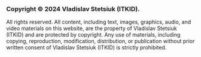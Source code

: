 ### Copyright © 2024 Vladislav Stetsiuk (ITKID).

All rights reserved. All content, including text, images, graphics, audio, and video materials on this website, are the property of Vladislav Stetsiuk (ITKID) and are protected by copyright.
Any use of materials, including copying, reproduction, modification, distribution, or publication without prior written consent of Vladislav Stetsiuk (ITKID) is strictly prohibited.
